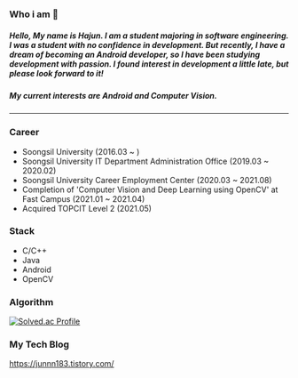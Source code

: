 ### Who i am 👋
##### Hello, My name is Hajun. I am a student majoring in software engineering. I was a student with no confidence in development. But recently, I have a dream of becoming an Android developer, so I have been studying development with passion. I found interest in development a little late, but please look forward to it!
##### My current interests are Android and Computer Vision.
----
### Career
* Soongsil University (2016.03 ~ )
* Soongsil University IT Department Administration Office (2019.03 ~ 2020.02)
* Soongsil University Career Employment Center (2020.03 ~ 2021.08)
* Completion of 'Computer Vision and Deep Learning using OpenCV' at Fast Campus (2021.01 ~ 2021.04)
* Acquired TOPCIT Level 2 (2021.05)
### Stack
* C/C++
* Java
* Android
* OpenCV
### Algorithm
[![Solved.ac Profile](http://mazassumnida.wtf/api/v2/generate_badge?boj=didtmdgus100)](https://solved.ac/didtmdgus100/)
### My Tech Blog
https://junnn183.tistory.com/
